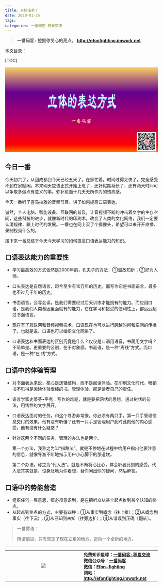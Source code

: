```yaml
---
title: 开始宅家！
date: 2020-01-26
tags: 
categories: 一番码客-积累交流
---
```


> **一番码客 : 挖掘你关心的亮点。**
> **http://efonfighting.imwork.net**

本文目录：

[TOC]

![image-20200130230954027](2020-01-30-立体的表达方式/image-20200130230954027.png)

<!--more-->

## 今日一番

今天初六了，从回成都到今天已经五天了。在家忙着，时间过得太快了，完全感受不到在家赋闲。本来明天应该正式开始上班了，还好假期延长了，还有两天时间可以争取多做点有意义的事，弥补前面十几天无所作为的愧疚感。

今天一番听了喜马拉雅的音频节目，讲了如何提高口语表达。

诚然，个人电脑、智能设备、互联网的普及，让音视频不断的冲击着文字的生存空间，这些科技的进步，就像新时代的印刷术，改变了人类的文化网络，我们一定要认清规律，跟上时代的发展。一番也在网上买了个摄像头，希望可以来开开直播、录制视频什么的。

接下来一番总结下今天今天学习的如何提高口语表达能力的知识。

## 口语表达能力的重要性

* 学习最高效的方式依然是2000年前，孔夫子的方法：①温故知新；②好为人师。

* 口头表达是自然语言，距今至少有10万年的历史。而写作它是书面语言，最多也不过几千年的历史。
* 书面语言，会写会读，是我们需要经过后天训练才能拥有的能力。而应用口语，是我们人类基因里面就有的能力，它在学习和接受的便利性上，都远远超过书面语言。
* 现在有了互联网和音频视频技术，口语现在也可以进行跨越时间和空间的传播了。也就是说，口语也可以编织文化网络了。


* 口语表达和书面表达的区别究竟是什么？仅仅是口语用语音，书面用文字吗？不简单是。更重要的区别，在于对象感。书面语，是一种“离线”方式。而口语，是一种“在 线”方式。

## 口语中的体验管理

* 对书面表达来说，核心是逻辑结构，而不是阅读体验。在印刷文化时代，畅销书不见得是阅读体验很棒的书。管理体验，那是读者自己的责任。

* 语言学家史蒂芬•平克：写作的难题，就是要把网状的思想，通过树状的句法，用线性的文字展开。

* 口语表达面对的任务，和这个导游非常像。你必须有两只手，第一只手管理信息交付的效果，他有没有听懂？还有一只手是管理用户此时此刻他的内心感受，他有没有什么疑惑？

* 针对这两个不同的任务，管理的办法也是两个。

    第一个办法，我称之为叫“指路法”。就是不停地在过程中给用户指出他要注意的信息，就像导游不断地指示用户小心脚下的那道坎。

    第二个办法，称之为“代入法”。就是不断将心比心，体会听者此刻的感受。代入法其实就是，设身处地为你着想，替你问出你的疑问，然后解答。

## 口语中的势能营造

* 组织任何一层意思，都必须意识到，是在把听众从某个起点推到某个认知的终点。
* 从起点到终点的方式，主要有四种：①从事实到概念（往上推）；②从概念到事实（往下沉）；③从已知到未知（往旁边扩）；④从错误到正确（翻转）。

> 一番雾语：
>
> 所谓前进，只有否定了现在立足的地方，迈向一个全新的地方。

------

<table>
<tr>
<td ><center><img src="http://efonfighting.imwork.net/efonmark-blog/readme/guanzhu_1.jpg" width=40%></center></td>
<td width="50%" align=left><b>
    免费知识星球：<a href="http://efonfighting.imwork.net/efonmark-blog/%E7%AE%80%E4%BB%8B/zhishixingqiu1.png">一番码客-积累交流</a><br>
    微信公众号：<a href="http://efonfighting.imwork.net/efonmark-blog/%E7%AE%80%E4%BB%8B/guanzhu_1.jpg">一番码客</a><br>
    微信：<a href="http://efonfighting.imwork.net/efonmark-blog/%E7%AE%80%E4%BB%8B/weixin.jpg">Efon-fighting</a><br>
    网站：<a href="http://efonfighting.imwork.net">http://efonfighting.imwork.net</a><br></b></td>
</tr>
</table>